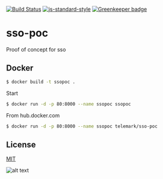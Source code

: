 [![Build Status](https://travis-ci.org/telemark/sso-poc.svg?branch=master)](https://travis-ci.org/telemark/sso-poc)
[![js-standard-style](https://img.shields.io/badge/code%20style-standard-brightgreen.svg?style=flat)](https://github.com/feross/standard)
[![Greenkeeper badge](https://badges.greenkeeper.io/telemark/sso-poc.svg)](https://greenkeeper.io/)

# sso-poc

Proof of concept for sso

## Docker

```sh
$ docker build -t ssopoc .
```

Start

```sh
$ docker run -d -p 80:8000 --name ssopoc ssopoc
```

From hub.docker.com
```sh
$ docker run -d -p 80:8000 --name ssopoc telemark/sso-poc
```

## License

[MIT](LICENSE)

![alt text](https://robots.kebabstudios.party/sso-poc.png "Robohash image of sso-poc")
